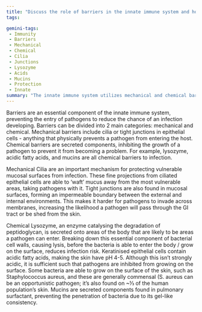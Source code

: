```yaml
---
title: "Discuss the role of barriers in the innate immune system and how they protect the body from pathogens."
tags:

gemini-tags:
 - Immunity
 - Barriers
 - Mechanical
 - Chemical
 - Cilia
 - Junctions
 - Lysozyme
 - Acids
 - Mucins
 - Protection
 - Innate
summary: "The innate immune system utilizes mechanical and chemical barriers, such as cilia, tight junctions, lysozyme, and mucins, to physically and chemically prevent pathogens from entering the body and causing infection."
---
```

Barriers are an essential component of the innate immune system, preventing the entry of pathogens to reduce the chance of an infection developing. 
Barriers can be divided into 2 main categories: mechanical and chemical. Mechanical barriers include cilia or tight junctions in epithelial cells - anything that physically prevents a pathogen from entering the host. Chemical barriers are secreted components, inhibiting the growth of a pathogen to prevent it from becoming a problem. For example, lysozyme, acidic fatty acids, and mucins are all chemical barriers to infection. 

Mechanical
Cilia are an important mechanism for protecting vulnerable mucosal surfaces from infection. These fine projections from ciliated epithelial cells are able to ‘waft’ mucus away from the most vulnerable areas, taking pathogens with it. 
Tight junctions are also found in mucosal surfaces, forming an impermeable boundary between the external and internal environments. This makes it harder for pathogens to invade across membranes, increasing the likelihood a pathogen will pass through the GI tract or be shed from the skin. 

Chemical
Lysozyme, an enzyme catalysing the degradation of peptidoglycan, is secreted onto areas of the body that are likely to be areas a pathogen can enter. Breaking down this essential component of bacterial cell walls, causing lysis, before the bacteria is able to enter the body / grow on the surface, reduces infection risk. 
Keratinised epithelial cells contain acidic fatty acids, making the skin have pH 4-5. Although this isn’t strongly acidic, it is sufficient such that pathogens are inhibited from growing on the surface. Some bacteria are able to grow on the surface of the skin, such as Staphylococcus aureus, and these are generally commensal (S. aureus can be an opportunistic pathogen; it’s also found on ~⅓ of the human population’s skin.
Mucins are secreted components found in pulmonary surfactant, preventing the penetration of bacteria due to its gel-like consistency.